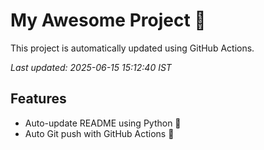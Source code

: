 # My Awesome Project 🚀

This project is automatically updated using GitHub Actions.

_Last updated: 2025-06-15 15:12:40 IST_

## Features
- Auto-update README using Python 🐍
- Auto Git push with GitHub Actions 🤖
